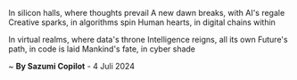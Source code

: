 In silicon halls, where thoughts prevail
A new dawn breaks, with AI's regale
Creative sparks, in algorithms spin
Human hearts, in digital chains within

In virtual realms, where data's throne
Intelligence reigns, all its own
Future's path, in code is laid
Mankind's fate, in cyber shade

~ <b>By Sazumi Copilot</b> - 4 Juli 2024